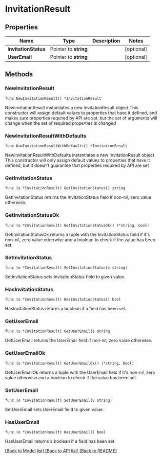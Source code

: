 # InvitationResult

## Properties

Name | Type | Description | Notes
------------ | ------------- | ------------- | -------------
**InvitationStatus** | Pointer to **string** |  | [optional] 
**UserEmail** | Pointer to **string** |  | [optional] 

## Methods

### NewInvitationResult

`func NewInvitationResult() *InvitationResult`

NewInvitationResult instantiates a new InvitationResult object
This constructor will assign default values to properties that have it defined,
and makes sure properties required by API are set, but the set of arguments
will change when the set of required properties is changed

### NewInvitationResultWithDefaults

`func NewInvitationResultWithDefaults() *InvitationResult`

NewInvitationResultWithDefaults instantiates a new InvitationResult object
This constructor will only assign default values to properties that have it defined,
but it doesn't guarantee that properties required by API are set

### GetInvitationStatus

`func (o *InvitationResult) GetInvitationStatus() string`

GetInvitationStatus returns the InvitationStatus field if non-nil, zero value otherwise.

### GetInvitationStatusOk

`func (o *InvitationResult) GetInvitationStatusOk() (*string, bool)`

GetInvitationStatusOk returns a tuple with the InvitationStatus field if it's non-nil, zero value otherwise
and a boolean to check if the value has been set.

### SetInvitationStatus

`func (o *InvitationResult) SetInvitationStatus(v string)`

SetInvitationStatus sets InvitationStatus field to given value.

### HasInvitationStatus

`func (o *InvitationResult) HasInvitationStatus() bool`

HasInvitationStatus returns a boolean if a field has been set.

### GetUserEmail

`func (o *InvitationResult) GetUserEmail() string`

GetUserEmail returns the UserEmail field if non-nil, zero value otherwise.

### GetUserEmailOk

`func (o *InvitationResult) GetUserEmailOk() (*string, bool)`

GetUserEmailOk returns a tuple with the UserEmail field if it's non-nil, zero value otherwise
and a boolean to check if the value has been set.

### SetUserEmail

`func (o *InvitationResult) SetUserEmail(v string)`

SetUserEmail sets UserEmail field to given value.

### HasUserEmail

`func (o *InvitationResult) HasUserEmail() bool`

HasUserEmail returns a boolean if a field has been set.


[[Back to Model list]](../README.md#documentation-for-models) [[Back to API list]](../README.md#documentation-for-api-endpoints) [[Back to README]](../README.md)


